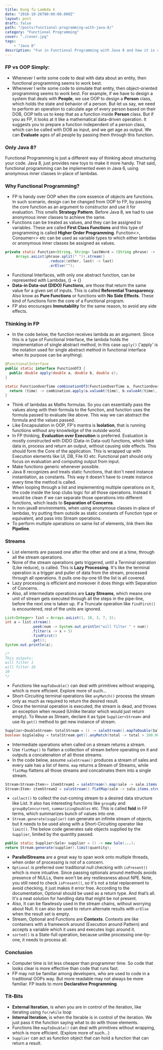 ```yaml
---
title: Kung fu Lambda ƛ
date: "2016-10-26T00:00:00.000Z"
layout: post
draft: false
path: "/posts/functional-programming-with-java-8/"
category: "Functional Programming"
cover: "./cover.jpg"
tags: 
    - "Java 8"
description: "Fun in Functional Programming with Java 8 and how it is competing with younger functional languages."
---
```


### FP vs OOP Simply:
- Whenever I write some code to deal with data about an entity, then functional programming seems to work best.
- Whenever I write some code to simulate that entity, then object-oriented programming seems to work best.
For example, if we have to design a system that deals with **People**, we use OOP to design a **Person** class, which holds the state and behavior of a person. But let us say, we need to perform an operation to calculate age of every person based on their DOB, OOP tells us to keep that as a function inside **Person** class. But if you as FP, it looks at it like a mathematical data-driven operation. It suggests you to prepare a function independent of a person class, which can be called with DOB as input, and we get age as output. We can **Evaluate** ages of all people by passing them through this function.

### Only Java 8?
Functional Programming is just a different way of thinking about structuring your code. Java 8, just provides new toys to make it more handy. That said, functional programming can be implemented even in Java 6, using anonymous inner classes in-place of lambdas.

### Why Functional Programming?
- FP is handy over OOP when the core essence of objects are functions. In such scenario, design can be changed from OOP to FP, by passing the core function as an argument to constructor and use it for evaluation. This smells **Strategy Pattern**. Before Java 8, we had to use anonymous inner classes to achieve the same.
- Functions can be treated as values, and they can be assigned to variables. These are called **First Class Functions** and this type of programming is called **Higher Order Programming**. Function<>, Consumer<> etc can be used as variable types to which either lambdas or anonymous inner classes be assigned as values.

```java:title=FirstClassFunction.java
private static Function<String, String> lastWord = (String phrase) ->
     Arrays.asList(phrase.split(" ")).stream()
                    .reduce((other, last) -> last)
                    .orElse("");
```

- Functional Interfaces, with only one abstract function, can be represented with Lambdas, () -> {}
- **Data-in Data-out (DIDO) Functions**, are those that return the same value for a given set of inputs. This is called **Referential Transparency**. Also know as **Pure Functions** or functions with **No Side Effects**. These kind of functions form the core of a Functional program.
- FP also encourages **Immutability** for the same reason, to avoid any side effects.

### Thinking in FP
- In the code below, the function receives lambda as an argument. Since this is a type of Functional Interface, the lambda holds the implementation of single abstract method, in this case `apply()` ('apply' is the notation used for single abstract method in functional interface when its purpose can be anything).

```java:title=FunctionalInterface.java
@FunctionalInterface
public static interface FunctionOf3 {
  public double apply(double a, double b, double c);
}

static FunctionOverTime combinationOf3(FunctionOverTime a, FunctionOverTime b, FunctionOverTime c, FunctionOf3 combination) {
  return (time) -> combination.apply(a.valueAt(time), b.valueAt(time), c.valueAt(time));
}
```
- Think of lambdas as Maths formulas. So you can essentially pass the values along with their formula to the function, and function uses the formula passed to evaluate like above. This way we can abstract the formula and the values passed.
- Like Encapsulation in OOP, FP's mantra is **Isolation**, that is running functions without any knowledge of the outside world.
- In FP thinking, **Evaluation over Execution** is preferred. Evaluation is mostly constructed with DIDO (Data-in Data-out) functions, which take data in, process and return an output, without causing side effects. This should form the Core of the application. This is wrapped up with Execution elements like UI, DB, File IO etc. Functional part should only focus on evaluation and computing output from input.
- Make functions generic whenever possible.
- Java 8 recognizes and treats static functions, that don't need instance instantiation, as constants. This way it doesn't have to create instance every time the method is called.
- When looping through a list and implementing multiple operations on it, the code inside the loop clubs logic for all those operations. Instead it would be clean if we can separate those operations into different functions, which leads to **Separation of Concerns**.
- In non-java8 environments, when using anonymous classes in-place of lambdas, try putting them outside as static constants of Function type or equivalent, and pass into Stream operations.
- To perform multiple operations on same list of elements, link them like **Pipeline**.

### Streams
- List elements are passed one after the other and one at a time, through all the stream operations.
- None of the stream operations gets triggered, until a Terminal operation (Like reduce), is called. This is **Lazy Processing**. It's like the terminal operation is a trigger and puller of data from the stream, processed through all operations. It pulls one-by-one till the list is all covered.
- Lazy processing is efficient and moreover it does things with Separation of Concerns.
- Also, all intermediate operations are **Lazy Streams**, which means one unit of stream gets executed through all the steps in the pipe-line, before the next one is taken up. If a Truncate operation like `findFirst()` is encountered, rest of the units are ignored.

```java:title=LazyStream.java
List<Integer> list = Arrays.asList(1, 10, 3, 7, 5);
int a = list.stream()
            .peek(num -> System.out.println("will filter " + num))
            .filter(x -> x > 5)
            .findFirst()
            .get();
System.out.println(a);

/* 
This outputs:
will filter 1
will filter 10
10
*/

```
- Functions like `mapToDouble()` can deal with primitives without wrapping, which is more efficient. Explore more of such...
- Short-Circuiting terminal operations like `anyMatch()` process the stream only as much as required to return the desired result.
- Once the terminal operation is executed, the stream is dead, and throws an exception when reused (Unlike Iterator which would just return empty). To Reuse as Stream, declare it as type `Supplier<Stream>` and use its `get()` method to get new instance of stream.

```java:title=Supplier.java
Supplier<DoubleStream> totalStream = () -> saleStream().mapToDouble(Sale::total);
boolean bigSaleDay = totalStream.get().anyMatch(total -> total > 100.00);
```
- Intermediate operations when called on a stream returns a stream.
- Use `flatMap()` to flatten a collection of stream before operating on it and outputs a concatenation of all those streams.
- In the code below, assume `saleStream()` produces a stream of sales and every sale has a list of items. `map` returns a Stream of Streams, while `flatMap` flattens all those streams and concatinates them into a single stream.

```java:title=MapAndFlatMap.java
Stream<Stream<Item>> itemStream1 = saleStream().map(sale -> sale.items.stream());
Stream<Item> itemStream2 = saleStream().flatMap(sale -> sale.items.stream());
```
- `collect()` to collect the out-coming stream to a desired data structure like List. It also has interesting functions like `groupBy` and `groupByConcurrent`, `summarizingDoubles` etc. This is called **fold** in FP terms, which summarizes bunch of values into one.
- `Stream.generate(supplier)` can generate an infinite stream of objects, but it needs to be used along with a Short-Circuiting operator like `limit()`. The below code generates sale objects supplied by the `Supplier`, limited by the quantity passed.

```java:title=InfiniteStream.java
public static Supplier<Sale> supplier = () -> new Sale(...);
return Stream.generate(supplier).limit(quantity);
```
- **ParallelStreams** are a great way to span work onto multiple threads, when order of processing is not of a concern.
- `Optional` is preferred over traditional null checking with `isPresent()` which is more intuative. Since passing optionals around methods avoids presence of NULLs, there won't be any restlessness about NPE. Note, you still need to check `isPresent()`, so it's not a total replacement to avoid checking, it just makes it error free. According to the documentation, Optional should be used as a return type. And that’s all. It's a neat solution for handling data that might be not present.
- Also, It can be flawlessly used in the stream chains, without worrying about Null. It can also be used to return alternate results with `orElse` when the result set is empty.
-  Stream, Optional and Functions are **Contexts**. Contexts are like containers with a framework around (Execution around Pattern) and accepts a variable which it uses and executes logic around it.
-  `sorted()` is a State-full operation, because unlike processing one-by-one, it needs to process all.

### Conclusion
- Computer time is lot less cheaper than programmer time. So code that looks clear is more effective than code that runs fast.
- FP may not be familiar among developers, who are used to code in a traditional OOPs way. But more readable may not always be more familiar. FP leads to more **Declarative Programming**.

### Tit-Bits
- **External Iteration**, is when you are in control of the iteration, like iterating using `for/while` loop
- **Internal Iteration**, is when the Iterable is in control of the iteration. We just pass it the function saying what to do with those elements.
- Functions like `mapToDouble()` can deal with primitives without wrapping, which is more efficient. (Explore more of such...)
- `Supplier` can act as function object that can hold a function that can return a result.
